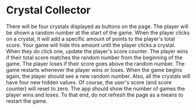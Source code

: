 # Crystal Collector
There will be four crystals displayed as buttons on the page.   The player will be shown a random number at the start of the game.   When the player clicks on a crystal, it will add a specific amount of points to the player's total score.  Your game will hide this amount until the player clicks a crystal. When they do click one, update the player's score counter.    The player wins if their total score matches the random number from the beginning of the game.   The player loses if their score goes above the random number.   The game restarts whenever the player wins or loses.  When the game begins again, the player should see a new random number. Also, all the crystals will have four new hidden values. Of course, the user's score (and score counter) will reset to zero.    The app should show the number of games the player wins and loses. To that end, do not refresh the page as a means to restart the game.
